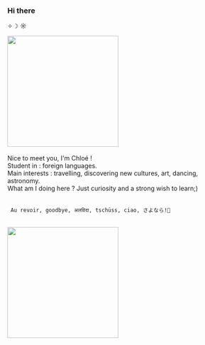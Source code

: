 ### Hi there 
 ✧☽ ☼
<br>
<div id="header" align="left">
  <img src= "https://media.giphy.com/media/Uz4cDaGXPxeuY/giphy.gif" Width= "250"/>
<div/> <br>
Nice to meet you, I'm Chloé !
<br>
Student in : foreign languages.
<br>
Main interests : travelling, discovering new cultures, art, dancing, astronomy.
<br>
What am I doing here ? Just curiosity and a strong wish to learn;)
<br>
<br>
 
     Au revoir, goodbye, अलविदा, tschüss, ciao, さよなら!👋
<br>
 
<img src= "https://media.giphy.com/media/C3gZCY92Cwyxq/giphy.gif" Width= "250"/>

